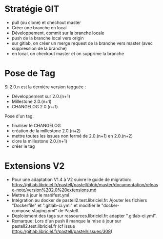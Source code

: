 # Stratégie GIT 

- pull (ou clone) et chechout master
- Créer une branche en local 
- Développement, commit sur la branche locale 
- push de la branche local vers origin 
- sur gitlab, on créer un merge request de la branche vers master (avec suppression de la branche)
- en local, on checkout master et on supprime la branche

# Pose de Tag

Si 2.0.n est la dernière version tagguée : 

- Développement sur 2.0.(n+1)
- Millestone 2.0.(n+1)
- CHANGELOG 2.0.(n+1)

Pose d'un tag: 

- finaliser le CHANGELOG
- création de la millestone 2.0.(n+2)
- mettre toutes les issues non fermé de 2.0.(n+1) en 2.0.(n+2)
- clore la millestone 2.0.(n+1)
- créer le tag

# Extensions V2

- Pour une adaptation V1.4 à V2 suivre le guide de migration: https://gitlab.libriciel.fr/pastell/pastell/blob/master/documentation/release-note/version%202.0%20extensions.md
- Mettre à jour le manifest.yml
- Intégration au docker de pastell2.test.libriciel.fr: Ajouter les fichiers "Dockerfile" et ".gitlab-ci.yml" et modifier le "docker-compose.staging.yml" de Pastell.
- Deploiement des tags sur ressources.libriciel.fr: adapter ".gitlab-ci.yml".
- Remarque: Lors d'un push il manque la mise à jour sur pastell2.test.libriciel.fr (cf issue https://gitlab.libriciel.fr/pastell/pastell/issues/308)




